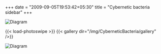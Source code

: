 +++
date = "2009-09-05T19:53:42+05:30"
title = "Cybernetic bacteria sidebar"
+++  

![Diagram](/img/CyberneticBacteria/B-wires.JPG)

{{< load-photoswipe >}}
{{< gallery dir="/img/CyberneticBacteria/gallery" />}}


![Diagram](/img/CyberneticBacteria/bacteriaFlow.gif)

